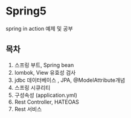 # Spring5

spring in action 예제 및 공부

## 목차

1. 스프링 부트, Spring bean 
2. lombok, View 유효성 검사 
3. jdbc 데이터베이스 , JPA, @ModelAttribute개념 
4. 스프링 시큐리티
5. 구성속성 \(application.yml\)
6. Rest Controller, HATEOAS
7. Rest 서비스 



